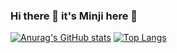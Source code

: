 ### Hi there 👋 it's Minji here 🔆

<!--
**Lightieey/Lightieey** is a ✨ _special_ ✨ repository because its `README.md` (this file) appears on your GitHub profile.

Here are some ideas to get you started:

- 🔭 I’m currently working on ...
- 🌱 I’m currently learning ...
- 👯 I’m looking to collaborate on ...
- 🤔 I’m looking for help with ...
- 💬 Ask me about ...
- 📫 How to reach me: ...
- 😄 Pronouns: ...
- ⚡ Fun fact: ...
-->
[![Anurag's GitHub stats](https://github-readme-stats.vercel.app/api?username=Lightieey)](https://github.com/Lightieey/github-readme-stats)
[![Top Langs](https://github-readme-stats.vercel.app/api/top-langs/?username=Lightieey&layout=compact)](https://github.com/Lightieey/github-readme-stats)
